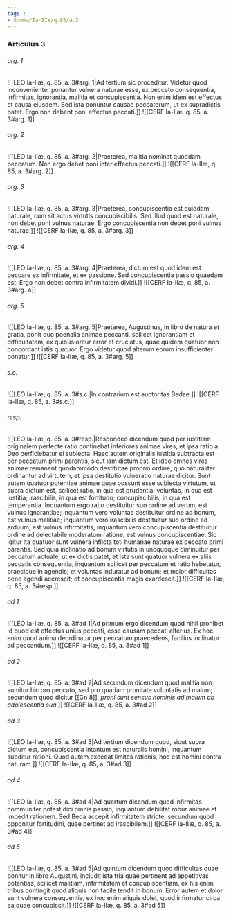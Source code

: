 ```yaml
---
tags : 
- Summa/Ia-IIæ/q.85/a.3
---
```


### Articulus 3

###### arg. 1
![[LEO Ia-IIæ, q. 85, a. 3#arg. 1|Ad tertium sic proceditur. Videtur quod inconvenienter ponantur vulnera naturae esse, ex peccato consequentia, infirmitas, ignorantia, malitia et concupiscentia. Non enim idem est effectus et causa eiusdem. Sed ista ponuntur causae peccatorum, ut ex supradictis patet. Ergo non debent poni effectus peccati.]]
![[CERF Ia-IIæ, q. 85, a. 3#arg. 1]]

###### arg. 2
![[LEO Ia-IIæ, q. 85, a. 3#arg. 2|Praeterea, malitia nominat quoddam peccatum. Non ergo debet poni inter effectus peccati.]]
![[CERF Ia-IIæ, q. 85, a. 3#arg. 2]]

###### arg. 3
![[LEO Ia-IIæ, q. 85, a. 3#arg. 3|Praeterea, concupiscentia est quiddam naturale, cum sit actus virtutis concupiscibilis. Sed illud quod est naturale, non debet poni vulnus naturae. Ergo concupiscentia non debet poni vulnus naturae.]]
![[CERF Ia-IIæ, q. 85, a. 3#arg. 3]]

###### arg. 4
![[LEO Ia-IIæ, q. 85, a. 3#arg. 4|Praeterea, dictum est quod idem est peccare ex infirmitate, et ex passione. Sed concupiscentia passio quaedam est. Ergo non debet contra infirmitatem dividi.]]
![[CERF Ia-IIæ, q. 85, a. 3#arg. 4]]

###### arg. 5
![[LEO Ia-IIæ, q. 85, a. 3#arg. 5|Praeterea, Augustinus, in libro de natura et gratia, ponit duo poenalia animae peccanti, scilicet ignorantiam et difficultatem, ex quibus oritur error et cruciatus, quae quidem quatuor non concordant istis quatuor. Ergo videtur quod alterum eorum insufficienter ponatur.]]
![[CERF Ia-IIæ, q. 85, a. 3#arg. 5]]

###### s.c.
![[LEO Ia-IIæ, q. 85, a. 3#s.c.|In contrarium est auctoritas Bedae.]]
![[CERF Ia-IIæ, q. 85, a. 3#s.c.]]

###### resp.
![[LEO Ia-IIæ, q. 85, a. 3#resp.|Respondeo dicendum quod per iustitiam originalem perfecte ratio continebat inferiores animae vires, et ipsa ratio a Deo perficiebatur ei subiecta. Haec autem originalis iustitia subtracta est per peccatum primi parentis, sicut iam dictum est. Et ideo omnes vires animae remanent quodammodo destitutae proprio ordine, quo naturaliter ordinantur ad virtutem, et ipsa destitutio vulneratio naturae dicitur. Sunt autem quatuor potentiae animae quae possunt esse subiecta virtutum, ut supra dictum est, scilicet ratio, in qua est prudentia; voluntas, in qua est iustitia; irascibilis, in qua est fortitudo; concupiscibilis, in qua est temperantia. Inquantum ergo ratio destituitur suo ordine ad verum, est vulnus ignorantiae; inquantum vero voluntas destituitur ordine ad bonum, est vulnus malitiae; inquantum vero irascibilis destituitur suo ordine ad arduum, est vulnus infirmitatis; inquantum vero concupiscentia destituitur ordine ad delectabile moderatum ratione, est vulnus concupiscentiae. Sic igitur ita quatuor sunt vulnera inflicta toti humanae naturae ex peccato primi parentis. Sed quia inclinatio ad bonum virtutis in unoquoque diminuitur per peccatum actuale, ut ex dictis patet, et ista sunt quatuor vulnera ex aliis peccatis consequentia, inquantum scilicet per peccatum et ratio hebetatur, praecipue in agendis; et voluntas induratur ad bonum; et maior difficultas bene agendi accrescit; et concupiscentia magis exardescit.]]
![[CERF Ia-IIæ, q. 85, a. 3#resp.]]

###### ad 1
![[LEO Ia-IIæ, q. 85, a. 3#ad 1|Ad primum ergo dicendum quod nihil prohibet id quod est effectus unius peccati, esse causam peccati alterius. Ex hoc enim quod anima deordinatur per peccatum praecedens, facilius inclinatur ad peccandum.]]
![[CERF Ia-IIæ, q. 85, a. 3#ad 1]]

###### ad 2
![[LEO Ia-IIæ, q. 85, a. 3#ad 2|Ad secundum dicendum quod malitia non sumitur hic pro peccato, sed pro quadam pronitate voluntatis ad malum; secundum quod dicitur [[Gn 8]], *proni sunt sensus hominis ad malum ab adolescentia sua*.]]
![[CERF Ia-IIæ, q. 85, a. 3#ad 2]]

###### ad 3
![[LEO Ia-IIæ, q. 85, a. 3#ad 3|Ad tertium dicendum quod, sicut supra dictum est, concupiscentia intantum est naturalis homini, inquantum subditur rationi. Quod autem excedat limites rationis, hoc est homini contra naturam.]]
![[CERF Ia-IIæ, q. 85, a. 3#ad 3]]

###### ad 4
![[LEO Ia-IIæ, q. 85, a. 3#ad 4|Ad quartum dicendum quod infirmitas communiter potest dici omnis passio, inquantum debilitat robur animae et impedit rationem. Sed Beda accepit infirmitatem stricte, secundum quod opponitur fortitudini, quae pertinet ad irascibilem.]]
![[CERF Ia-IIæ, q. 85, a. 3#ad 4]]

###### ad 5
![[LEO Ia-IIæ, q. 85, a. 3#ad 5|Ad quintum dicendum quod difficultas quae ponitur in libro Augustini, includit ista tria quae pertinent ad appetitivas potentias, scilicet malitiam, infirmitatem et concupiscentiam, ex his enim tribus contingit quod aliquis non facile tendit in bonum. Error autem et dolor sunt vulnera consequentia, ex hoc enim aliquis dolet, quod infirmatur circa ea quae concupiscit.]]
![[CERF Ia-IIæ, q. 85, a. 3#ad 5]]

